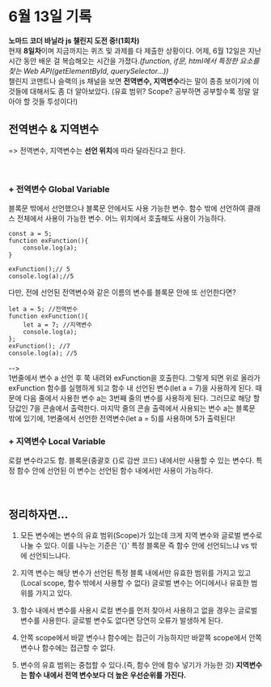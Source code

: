 # 6월 13일 기록

**노마드 코더 바닐라 js 챌린지 도전 중!(1회차)** <br>
현재 **8일차**이며 지금까지는 퀴즈 및 과제를 다 제출한 상황이다.
어제, 6월 12일은 지난 시간 동안 배운 걸 복습해오는 시간을 가졌다._(function, if문, html에서 특정한 요소를 찾는 Web API(getElementById, querySelector...))_
<br>챌린지 코맨트나 슬랙의 js 채널을 보면 **전역변수, 지역변수**라는 말이 종종 보이기에 이것들에 대해서도 좀 더 알아보았다. (유효 범위? Scope? 공부하면 공부할수록 정말 알아야 할 것들 투성이다!)

## **전역변수 & 지역변수**

=> 전역변수, 지역변수는 **선언 위치**에 따라 달라진다고 한다.

<br>

### + **전역변수 Global Variable** <br>

블록문 밖에서 선언했으나 블록문 안에서도 사용 가능한 변수. 함수 밖에 선언하여 클래스 전체에서 사용이 가능한 변수. 어느 위치에서 호출해도 사용이 가능하다.

```
const a = 5;
function exFunction(){
    console.log(a);
}

exFunction();// 5
console.log(a);//5
```

다만, 전에 선언된 전역변수와 같은 이름의 변수를 블록문 안에 또 선언한다면?

```
let a = 5; //전역번수
function exFunction(){
    let a = 7; //지역변수
    console.log(a);
};
exFunction(); //7
console.log(a); //5
```

--><br>1번줄에서 변수 a 선언 후 쭉 내려와 exFunction을 호출한다. 그렇게 되면 위로 올라가 exFunction 함수를 실행하게 되고 함수 내 선언된 변수(let a = 7)을 사용하게 된다. 때문에 다음 줄에서 사용한 변수 a는 3번째 줄의 변수를 사용하게 된다. 그러므로 해당 할당값인 7을 콘솔에서 출력한다.
마지막 줄의 콘솔 출력에서 사용되는 변수 a는 블록문 밖에 있기에, 1번줄에서 선언한 전역변수(let a = 5)를 사용하며 5가 출력된다!

### + **지역변수 Local Variable**

로컬 변수라고도 함. 블록문(중괄호 {}로 감싼 코드) 내에서만 사용할 수 있는 변수다. 특정 함수 안에 선언된 이 변수는 선언된 함수 내에서만 사용이 가능하다.

<br>

## **정리하자면...**

1. 모든 변수에는 변수의 유효 범위(Scope)가 있는데 크게 지역 변수와 글로벌 변수로 나눌 수 있다. 이를 나누는 기준은 '{}' 특정 블록문 즉 함수 안에 선언되느냐 vs 밖에 선언되느냐다.

2. 지역 변수는 해당 변수가 선언된 특정 블록 내에서만 유효한 범위를 가지고 있고(Local scope, 함수 밖에서 사용할 수 없다) 글로벌 변수는 어디에서나 유효한 범위를 가지고 있다.

3. 함수 내에서 변수를 사용시 로컬 변수를 먼저 찾아서 사용하고 없을 경우는 글로벌 변수를 사용한다. 글로벌 변수도 없다면 당연히 오류가 발생하게 된다.

4. 안쪽 scope에서 바깥 변수나 함수에는 접근이 가능하지만 바깥쪽 scope에서 안쪽 변수나 함수에는 접근할 수 없다.

5. 변수의 유효 범위는 중첩할 수 있다.(즉, 함수 안에 함수 넣기가 가능한 것) **지역변수는 함수 내에서 전역 변수보다 더 높은 우선순위를 가진다.**
